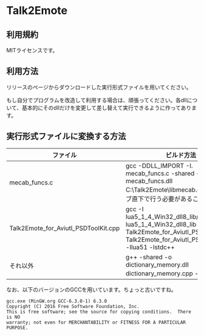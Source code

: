 # Talk2Emote

## 利用規約

MITライセンスです。

## 利用方法

リリースのページからダウンロードした実行形式ファイルを用いてください。

もし自分でプログラムを改造して利用する場合は、頑張ってください。各dllについて、基本的にそのdllだけを変更して差し替えて実行できるように作ってあります。

## 実行形式ファイルに変換する方法

| ファイル | ビルド方法 |
| ---- | ---- |
| mecab_funcs.c | gcc -DDLL_IMPORT -I. mecab_funcs.c -shared -o mecab_funcs.dll C:\Talk2Emote\libmecab.dll ※Cドライブ直下で行う必要があることに注意 |
| Talk2Emote_for_Aviutl_PSDToolKit.cpp | gcc -I lua5_1_4_Win32_dll8_lib/include -L lua5_1_4_Win32_dll8_lib -shared -o Talk2Emote_for_Aviutl_PSDToolKit.dll Talk2Emote_for_Aviutl_PSDToolKit.cpp -llua51 -lstdc++ |
| それ以外 | g++ -shared -o dictionary_memory.dll dictionary_memory.cpp -pedantic 等 |

なお、以下のバージョンのGCCを用いています。ちょっと古いですね。

```
gcc.exe (MinGW.org GCC-6.3.0-1) 6.3.0
Copyright (C) 2016 Free Software Foundation, Inc.
This is free software; see the source for copying conditions.  There is NO
warranty; not even for MERCHANTABILITY or FITNESS FOR A PARTICULAR PURPOSE.
```
